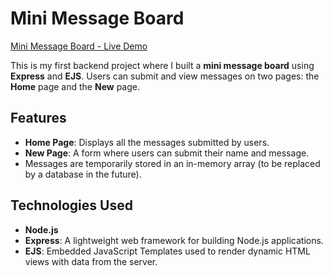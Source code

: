# Mini Message Board

[Mini Message Board - Live Demo](https://mini-message-board-eclb.onrender.com)

This is my first backend project where I built a **mini message board** using **Express** and **EJS**. Users can submit and view messages on two pages: the **Home** page and the **New** page.

## Features

- **Home Page**: Displays all the messages submitted by users.
- **New Page**: A form where users can submit their name and message.
- Messages are temporarily stored in an in-memory array (to be replaced by a database in the future).

## Technologies Used

- **Node.js**
- **Express**: A lightweight web framework for building Node.js applications.
- **EJS**: Embedded JavaScript Templates used to render dynamic HTML views with data from the server.
